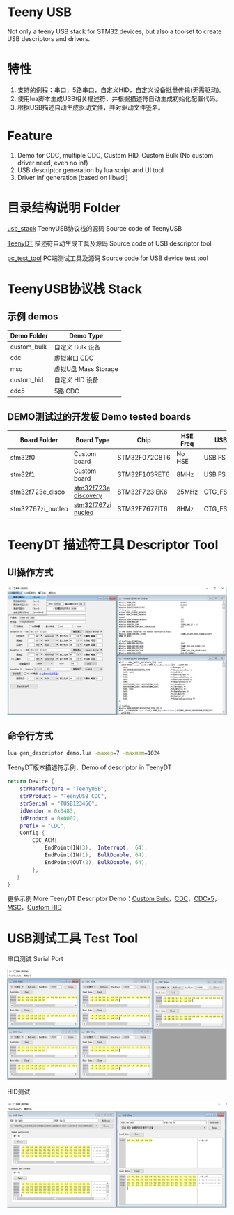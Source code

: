 Teeny USB
==========
Not only a teeny USB stack for STM32 devices, but also a toolset to create USB descriptors and drivers.

# 特性
1. 支持的例程：串口，5路串口，自定义HID，自定义设备批量传输(无需驱动)。
2. 使用lua脚本生成USB相关描述符，并根据描述符自动生成初始化配置代码。
3. 根据USB描述自动生成驱动文件，并对驱动文件签名。
# Feature
1. Demo for CDC, multiple CDC, Custom HID, Custom Bulk (No custom driver need, even no inf)
2. USB descriptor generation by lua script and UI tool
3. Driver inf generation (based on libwdi)

# 目录结构说明 Folder
[usb_stack](./usb_stack) TeenyUSB协议栈的源码 Source code of TeenyUSB

[TeenyDT](./TeenyDT) 描述符自动生成工具及源码 Source code of USB descriptor tool

[pc_test_tool](./pc_test_tool) PC端测试工具及源码 Source code for USB device test tool

# TeenyUSB协议栈 Stack

## 示例 demos

| Demo Folder      |      Demo Type       |
|------------------|----------------------|
| custom_bulk      | 自定义 Bulk 设备     |
| cdc              | 虚拟串口 CDC         |
| msc              | 虚拟U盘 Mass Storage |
| custom_hid       | 自定义 HID 设备      |
| cdc5             | 5路 CDC              |

## DEMO测试过的开发板 Demo tested boards
| Board Folder     |      Board Type      |      Chip     |HSE Freq | USB Core      |
|------------------|----------------------|---------------|---------|---------------|
| stm32f0          | Custom board         | STM32F072C8T6 | No HSE  | USB FS        |
| stm32f1          | Custom board         | STM32F103RET6 | 8MHz    | USB FS        |
| stm32f723e_disco | [stm32f723e discovery][723] | STM32F723IEK6 | 25MHz   | OTG_FS/OTG_HS |
| stm32767zi_nucleo| [stm32f767zi nucleo][767]   | STM32F767ZIT6 | 8HMz    | OTG_FS        |

[767]: https://www.st.com/en/evaluation-tools/nucleo-f767zi.html
[723]: https://www.st.com/en/evaluation-tools/32f723ediscovery.html


# TeenyDT 描述符工具 Descriptor Tool

## UI操作方式
![teenydt_ui](images/preview_desc.png)

## 命令行方式

```bat
lua gen_descriptor demo.lua -maxep=7 -maxmem=1024
```
TeenyDT版本描述符示例，Demo of descriptor in TeenyDT
```lua
return Device {
    strManufacture = "TeenyUSB",
    strProduct = "TeenyUSB CDC",
    strSerial = "TUSB123456",
    idVendor = 0x0483,
    idProduct = 0x0002,
    prefix = "CDC",
    Config {
        CDC_ACM{
            EndPoint(IN(3),  Interrupt,  64),
            EndPoint(IN(1),  BulkDouble, 64),
            EndPoint(OUT(2), BulkDouble, 64),
        },
   }
}
```
更多示例 More TeenyDT Descriptor Demo：[Custom Bulk](usb_stack/demo/custom_bulk/custom_bulk_desc.lua)，[CDC](usb_stack/demo/cdc/cdc_desc.lua)，[CDCx5](usb_stack/demo/cdc5/cdc5_desc.lua)，[MSC](usb_stack/demo/msc/msc_desc.lua)，[Custom HID](usb_stack/demo/custom_hid/hid_desc.lua)

# USB测试工具 Test Tool
串口测试 Serial Port

![test_cdc5](images/test_tool_cdc5.png)

HID测试

![test_hid](images/test_tool_hid.png)


